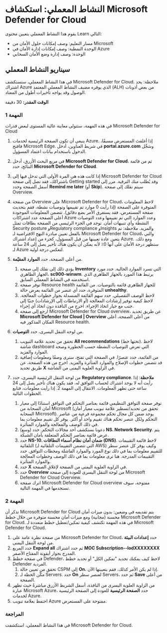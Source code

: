 <!---
---
النشاط المعملي: العنوان: "استكشاف Microsoft Defender for Cloud' مسار التعلم/الوحدة النمطية/الوحدة: "مسار التعلم: وصف إمكانات حلول الأمان من Microsoft؛ الوحدة النمطية 2: وصف إمكانيات إدارة الأمان في Azure؛ الوحدة 3: وصف إدارة الوضع الأمني السحابي"
---
--->

# النشاط المعملي: استكشاف Microsoft Defender for Cloud

يقوم هذا النشاط المعملي بتعيين محتوى Learn التالي:

- مسار التعليم: وصف إمكانات حلول الأمان من Microsoft
- الوحدة النمطية: وصف إمكانات إدارة الأمان في Azure
- الوحدة: وصف إدارة وضع الأمان السحابي

## سيناريو النشاط المعملي

في هذا النشاط المعملي، ستستكشف Microsoft Defender for Cloud.  ملاحظة: يحد اشتراك Azure الذي يوفره مضيف النشاط المعملي المعتمد (ALH) من بعض أذونات الوصول وقد يواجه تأخيرات أطول من المعتاد.

**الوقت المقدر:** 30 دقيقة

### المهمة 1

في هذه المهمة، ستتولى معاينة عالية المستوى لبعض قدرات Microsoft Defender for Cloud

1. ينبغي أن تكون الصفحة الرئيسية لخدمات Azure.  إذا أغلقتَ المستعرض مسبقًا، فافتح Microsoft Edge. في شريط العناوين، أدخل **portal.azure.com** وسَجِّل الدخول باستخدام بيانات اعتماد المسؤول.

1. في مربع البحث الأزرق، أدخل **Microsoft Defender for Cloud**، ثم من قائمة النتائج، حدد **Microsoft Defender for Cloud**.

1. إذا كانت هذه هي المرة الأولى التي تدخل فيها إلى Microsoft Defender for Cloud باشتراكك، فقد تصل إلى صفحة Getting started وقد يُطلب منك الترقية.  مرر إلى أسفل الصفحة وحدد **Remind me later** (أو **Skip**).  سيتم نقلك إلى صفحة Overview.

1. من صفحة Overview على Microsoft Defender for Cloud، لاحظ المعلومات المتوفرة على الصفحة (إذا رأيت 0 موارد تم تقييمها وتوصيات نشطة، فقم بتحديث صفحة المستعرض، فقد يستغرق الأمر بضع دقائق).  تتضمن المعلومات الموجودة أعلى الصفحة عدد اشتراكات Azure وعدد الموارد التي تم تقييمها وعدد التوصيات النشطة وأي تنبيهات أمان.  توجد في الجزء الرئيسي من الصفحة بطاقات تمثل Security posture وRegulatory compliance وInsights والمزيد.  ملاحظة: تم بالفعل تعيين مبادرة النهج الافتراضية لـ Microsoft Defender for Cloud، والتي يتعين عادة تعيينها من قبل المسؤول، كجزء من إعداد اشتراك Azure. ومع ذلك، ستظهر درجة الأمان على أنها 0٪ لأنه يمكن أن يكون هناك تأخير يصل إلى 24 ساعة لـ Azure لتعكس درجة أولية.

1. من أعلى الصفحة، حدد **الموارد المقيّمة**. 
    1. يؤدي ذلك إلى نقلك إلى صفحة **Inventory** التي تسرد الموارد الحالية. حدد مورد الجهاز الظاهري، **sc900-winwm**. يرتبط هذا المورد بالجهاز الظاهري الذي استخدمته في النشاط المعملي السابق.
    1. توفر صفحة Resource health للجهاز الظاهري قائمة بالتوصيات.  من القائمة المتوفرة، حدد أي عنصر من القائمة يعرض حالة **unhealthy**.
    1. لاحظ الوصف التفصيلي.  حدد سهم القائمة المنسدلة بجوار خطوات المعالجة. لاحظ كيفية توفير إرشادات المعالجة (أو الارتباطات إلى الإرشادات) جنبًا إلى جنب مع خيار اتخاذ الإجراء.  اخرج من النافذة دون اتخاذ أي إجراء.
    1. ارجع إلى صفحة Microsoft Defender for Cloud overview، عن طريق تحديد **Microsoft Defender for Cloud | Overview** من أعلى الصفحة، أعلى المكان المذكور فيه Resource health.

1. من لوحة التنقل اليسرى، حدد **التوصيات**.  
    1. تحقق من تحديد علامة التبويب **All recommendations** (تحتها خط).  لاحظ شاشة dashboard التي تعرض التوصيات النشطة حسب الخطورة وصحة الموارد والمزيد.
    1. من القائمة، حدد عنصرًا.  في الصفحة التي تفتح، سترى وصفًا ومعلومات إضافية قد تتضمن خطوات الإصلاح والموارد المتأثرة والمزيد. اخرج من هذه الصفحة، عن طريق تحديد **X** في الزاوية العلوية اليمنى من الشاشة.

1. من لوحة التنقل الرئيسية اليسرى، حدد **Regulatory compliance**.  **ملاحظة**: إذا رأيت أنه لا يوجد اشتراك لحساب التوافق له، فقد يكون هناك تأخير يصل إلى 24 ساعة حتى تظهر المعلومات. الانتقال إلى المهمة 2.  إذا رأيت معلومات، فتابع الخطوات التالية.
    1. توفر صفحة التوافق التنظيمي قائمة بعناصر التحكم في التوافق استنادًا إلى معيار أمان السحابة من Microsoft (تحقق من تحديد/تسطير علامة تبويب معيار أمان السحابة Microsoft). يوجد ضمن كل مجال تحكم مجموعة فرعية من عناصر التحكم ولكل عنصر تحكم هناك تقييم واحد أو أكثر. يوفر كل تقييم معلومات بما في ذلك الوصف والمعالجة والموارد المتأثرة.
    1. دعونا نستكشف أحد مجالات التحكم. حدد (وسع) **NS. Network Security**. يتم عرض قائمة بعناصر التحكم المتعلقة بأمان الشبكة.
    1. حدد **NS-10. ضمان أمان نظام أسماء النطاقات (DNS)**. لاحظ قائمة التقييمات التلقائية (التي تتضمن التقييمات التلقائية لـ AWS) وكيف يوفر كل عنصر سطر للتقييم معلومات بما في ذلك نوع المورد والموارد الفاشلة ومحطات التوافق. حدد التقييمات المدرجة.  هنا ترى معلومات بما في ذلك الوصف وخطوات المعالجة والموارد المتأثرة.
    1. حدد **X** في الزاوية العلوية اليمنى من الصفحة لإغلاق الصفحة.
    1. حدد **Overview** من لوحة التنقل اليسرى للعودة إلى صفحة Microsoft Defender for Cloud Overview.
    1. اترك صفحة Microsoft Defender for Cloud overview مفتوحة، سوف تستخدمها في المهمة التالية.

### المهمة 2

تذكر أن Microsoft Defender for Cloud يتم تقديمه في وضعين: بدون ميزات أمان محسنة (مجانية) ومع ميزات أمان محسنة متوفرة من خلال خطط Microsoft Defender for Cloud. في هذه المهمة تكتشف كيفية تمكين/تعطيل خطط متعددة لـ Microsoft Defender for Cloud.

1. من صفحة نظرة عامة على Microsoft Defender for Cloud، حدد **إعدادات البيئة** من لوحة التنقل اليمنى.
1. حدد المربع **Expand all** ثم حدد اشتراك **MOC Subscription--lodXXXXXXXX** المدرج بجوار أيقونة المفتاح الأصفر.
1. في صفحة خطط Defender، لاحظ كيف يمكنك تحديد "تمكين الكل" أو تحديد خطط Defender الفردية. 
    1. تحقق من تعيين حالة CSPM إلى **On**، إذا لم يكن الأمر كذلك، فقم بتعيينها الآن.  
    1. مكّن الخطة لـ Servers.  حدد **On** لعنصر سطر Servers، ثم حدد **Save** من أعلى الصفحة.
1. من الزاوية العلوية اليسرى من النافذة، أسفل الشريط الأزرق مباشرةً حيث تظهر عبارة Microsoft Azure، حدد **الصفحة الرئيسية** للعودة إلى الصفحة الرئيسية لخدمات Azure.
1. احتفظ بعلامة تبويب Azure مفتوحة على المستعرض.

### المراجعة

في هذا النشاط المعملي، استكشفت Microsoft Defender for Cloud.
